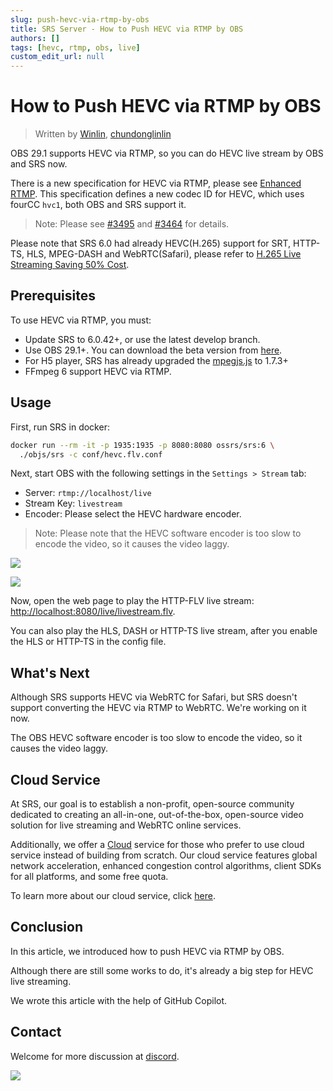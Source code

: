 ```yaml
---
slug: push-hevc-via-rtmp-by-obs
title: SRS Server - How to Push HEVC via RTMP by OBS
authors: []
tags: [hevc, rtmp, obs, live]
custom_edit_url: null
---
```


# How to Push HEVC via RTMP by OBS

> Written by [Winlin](https://github.com/winlinvip), [chundonglinlin](https://github.com/chundonglinlin)

OBS 29.1 supports HEVC via RTMP, so you can do HEVC live stream by OBS and SRS now.

There is a new specification for HEVC via RTMP, please see [Enhanced RTMP](https://github.com/veovera/enhanced-rtmp).
This specification defines a new codec ID for HEVC, which uses fourCC `hvc1`,
both OBS and SRS support it.

<!--truncate-->

> Note: Please see [#3495](https://github.com/ossrs/srs/pull/3495) and [#3464](https://github.com/ossrs/srs/issues/3464) for details.

Please note that SRS 6.0 had already HEVC(H.265) support for SRT, HTTP-TS, HLS, MPEG-DASH and WebRTC(Safari), 
please refer to [H.265 Live Streaming Saving 50% Cost](./2023-03-07-Lets-Do-H265-Live-Streaming.md).

## Prerequisites

To use HEVC via RTMP, you must:

* Update SRS to 6.0.42+, or use the latest develop branch.
* Use OBS 29.1+. You can download the beta version from [here](https://github.com/obsproject/obs-studio/releases).
* For H5 player, SRS has already upgraded the [mpegjs.js](https://github.com/xqq/mpegts.js) to 1.7.3+
* FFmpeg 6 support HEVC via RTMP.

## Usage

First, run SRS in docker:

```bash
docker run --rm -it -p 1935:1935 -p 8080:8080 ossrs/srs:6 \
  ./objs/srs -c conf/hevc.flv.conf
```

Next, start OBS with the following settings in the `Settings > Stream` tab:

* Server: `rtmp://localhost/live`
* Stream Key: `livestream`
* Encoder: Please select the HEVC hardware encoder.

> Note: Please note that the HEVC software encoder is too slow to encode the video, so it causes the video laggy.

![](/img/blog-2023-04-08-001.png)

![](/img/blog-2023-04-08-002.png)

Now, open the web page to play the HTTP-FLV live stream: 
[http://localhost:8080/live/livestream.flv](http://localhost:8080/players/srs_player.html).

You can also play the HLS, DASH or HTTP-TS live stream, after you enable the HLS or HTTP-TS in the config file.

## What's Next

Although SRS supports HEVC via WebRTC for Safari, but SRS doesn't support converting the HEVC via RTMP to WebRTC.
We're working on it now.

The OBS HEVC software encoder is too slow to encode the video, so it causes the video laggy.

## Cloud Service

At SRS, our goal is to establish a non-profit, open-source community dedicated to creating an all-in-one, 
out-of-the-box, open-source video solution for live streaming and WebRTC online services.

Additionally, we offer a [Cloud](../cloud) service for those who prefer to use cloud service instead of building from 
scratch. Our cloud service features global network acceleration, enhanced congestion control algorithms, 
client SDKs for all platforms, and some free quota.

To learn more about our cloud service, click [here](../cloud).

## Conclusion

In this article, we introduced how to push HEVC via RTMP by OBS.

Although there are still some works to do, it's already a big step for HEVC live streaming.

We wrote this article with the help of GitHub Copilot.

## Contact

Welcome for more discussion at [discord](https://discord.gg/bQUPDRqy79).

![](https://ossrs.io/gif/v1/sls.gif?site=ossrs.io&path=/lts/blog-en/23-04-08-Push-HEVC-via-RTMP-by-OBS)

